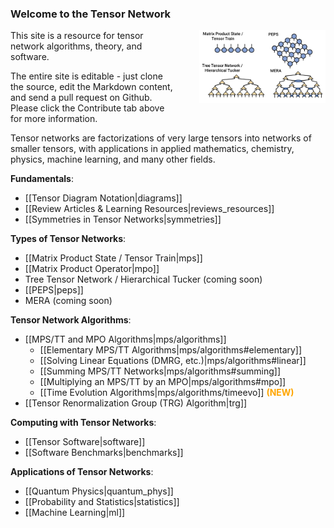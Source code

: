 ### <b>Welcome to the Tensor Network</b>

<img src="tensor_networks.png" style="float:right; width:40%; margin-left: 40px;"/>

This site is a resource for tensor network algorithms, theory, and software.

The entire site is editable - just clone the source, edit the Markdown content,
and send a pull request on Github.
Please click the Contribute tab above for more information.

Tensor networks are factorizations of very large tensors
into networks of smaller tensors, 
with applications in applied mathematics, chemistry, physics, machine
learning, and many other fields.


<b>Fundamentals</b>:

- [[Tensor Diagram Notation|diagrams]]
- [[Review Articles & Learning Resources|reviews_resources]]
- [[Symmetries in Tensor Networks|symmetries]]

<b>Types of Tensor Networks</b>:

- [[Matrix Product State / Tensor Train|mps]]
- [[Matrix Product Operator|mpo]]
- Tree Tensor Network / Hierarchical Tucker (coming soon)
- [[PEPS|peps]]
- MERA (coming soon)

<b>Tensor Network Algorithms</b>:

- [[MPS/TT and MPO Algorithms|mps/algorithms]]
  * [[Elementary MPS/TT Algorithms|mps/algorithms#elementary]]
  * [[Solving Linear Equations (DMRG, etc.)|mps/algorithms#linear]]
  * [[Summing MPS/TT Networks|mps/algorithms#summing]]
  * [[Multiplying an MPS/TT by an MPO|mps/algorithms#mpo]]
  * [[Time Evolution Algorithms|mps/algorithms/timeevo]] <span style="color:orange;font-weight:bold;">(NEW)</span>
- [[Tensor Renormalization Group (TRG) Algorithm|trg]]

<b>Computing with Tensor Networks</b>:

- [[Tensor Software|software]]
- [[Software Benchmarks|benchmarks]]

<b>Applications of Tensor Networks</b>:

- [[Quantum Physics|quantum_phys]]
- [[Probability and Statistics|statistics]]
- [[Machine Learning|ml]]


<br/>
